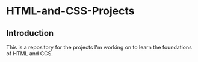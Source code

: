 # HTML-and-CSS-Projects
## Introduction
This is a repository for the projects I'm working on to learn the foundations of HTML and CCS.